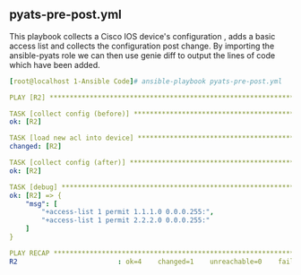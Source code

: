 ## pyats-pre-post.yml

 This playbook collects a Cisco IOS device's configuration , adds a basic access list and collects the configuration post change. By importing the ansible-pyats role we can then use genie diff to output the lines of code which have been added. 
```yaml
[root@localhost 1-Ansible Code]# ansible-playbook pyats-pre-post.yml 

PLAY [R2] *****************************************************************************************************************************************************************************

TASK [collect config (before)] ********************************************************************************************************************************************************
ok: [R2]

TASK [load new acl into device] *******************************************************************************************************************************************************
changed: [R2]

TASK [collect config (after)] *********************************************************************************************************************************************************
ok: [R2]

TASK [debug] **************************************************************************************************************************************************************************
ok: [R2] => {
    "msg": [
        "+access-list 1 permit 1.1.1.0 0.0.0.255:",
        "+access-list 1 permit 2.2.2.0 0.0.0.255:"
    ]
}

PLAY RECAP ****************************************************************************************************************************************************************************
R2                         : ok=4    changed=1    unreachable=0    failed=0    skipped=0    rescued=0    ignored=0   
```
